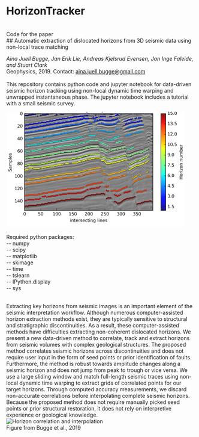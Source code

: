 # HorizonTracker<br/>
<br/>
Code for the paper <br/>
## Automatic extraction of dislocated horizons from 3D seismic data using non-local trace matching <br/>

_Aina Juell Bugge, Jan Erik Lie, Andreas Kjelsrud Evensen, Jan Inge Faleide, and Stuart Clark_ <br/>
Geophysics, 2019. Contact: aina.juell.bugge@gmail.com<br/>
<br/>
This repository contains python code and jupyter notebook for data-driven seismic horizon tracking using non-local dynamic time warping and unwrapped instantaneous phase. The jupyter notebook includes a tutorial with a small seismic survey.<br/>


![Tutorial results](Tutorial_results.png)<br/>

Required python packages: <br/>
-- numpy<br/>
-- scipy<br/>
-- matplotlib<br/>
-- skimage<br/>
-- time<br/>
-- tslearn<br/>
-- IPython.display<br/>
-- sys<br/>
<br/>

Extracting key horizons from seismic images is an important element of the seismic interpretation workflow. Although numerous computer-assisted horizon extraction methods exist, they are typically sensitive to structural and stratigraphic discontinuities. As a result, these computer-assisted methods have difficulties extracting non-coherent dislocated horizons. We present a new data-driven method to correlate, track and extract horizons from seismic volumes with complex geological structures. The proposed method correlates seismic horizons across discontinuities and does not require user input in the form of seed points or prior identification of faults. Furthermore, the method is robust towards amplitude changes along a seismic horizon and does not jump from peak to trough or vice versa. We use a large sliding window and match full-length seismic traces using non-local dynamic time warping to extract grids of correlated points for our target horizons. Through computed accuracy measurements, we discard non-accurate correlations before interpolating complete seismic horizons. Because the proposed method does not require manually picked seed points or prior structural restoration, it does not rely on interpretive experience or geological knowledge. <br/>
![Horizon correlation and interpolation](Figure11.png)<br/>
Figure from Bugge et al., 2019
